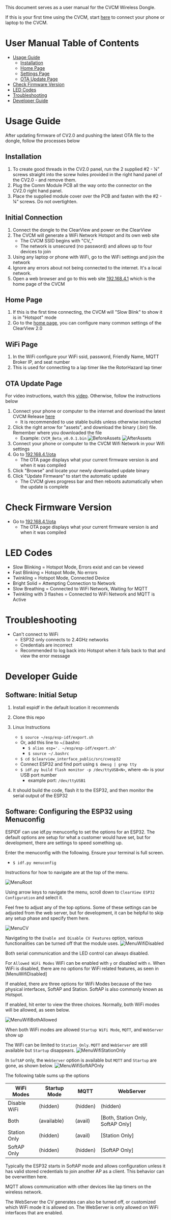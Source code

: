 This document serves as a user manual for the CVCM Wireless Dongle. 

If this is your first time using the CVCM, start [here](#initial-connection) to connect your phone or laptop to the CVCM.

# User Manual Table of Contents

- [Usage Guide](#usage-guide)
  * [Installation](#installation)
  * [Home Page](#home-page)
  * [Settings Page](#settings-page)
  * [OTA Update Page](#ota-update-page)
- [Check Firmware Version](#check-firmware-version)
- [LED Codes](#led-codes)
- [Troubleshooting](#troubleshooting)
- [Developer Guide](#developer-guide)


<!-- toc -->



# Usage Guide
After updating firmware of CV2.0 and pushing the latest OTA file to the dongle, follow the processes below

## Installation

1. To create good threads in the CV2.0 panel, run the 2 supplied #2 - ¼” screws straight into the screw holes provided in the right hand panel of the CV2.0 - and remove them.
1. Plug the Comm Module PCB all the way onto the connector on the CV2.0 right hand panel.
1. Place the supplied module cover over the PCB and fasten with the #2 - ¼” screws. Do not overtighten. 

## Initial Connection

1. Connect the dongle to the ClearView and power on the ClearView
1. The CVCM will generate a WiFi Network Hotspot and its own web site 
   * The CVCM SSID begins with "CV_" 
   * The network is unsecured (no password) and allows up to four devices to join
1. Using any laptop or phone with WiFi, go to the WiFi settings and join the network
1. Ignore any errors about not being connected to the internet. It's a local network.
1. Open a web browser and go to this web site [192.168.4.1](http://192.168.4.1) which is the home page of the CVCM

## Home Page 

1. If this is the first time connecting, the CVCM will "Slow Blink" to show it is in "Hotspot" mode
1. Go to the [home page](http://192.168.4.1), you can configure many common settings of the ClearView 2.0


## WiFi Page

1. In the WiFi configure your WiFi ssid, password, Friendly Name, MQTT Broker IP, and seat number
1. This is used for connecting to a lap timer like the RotorHazard lap timer

## OTA Update Page

For video instructions, watch this [video](https://youtu.be/DIWGuAUPeJM). Otherwise, follow the instructions below

1. Connect your phone or computer to the internet and download the latest CVCM Release [here](https://github.com/ryaniftron/clearview_interface_public/releases)
   * It is recommended to use stable builds unless otherwise instructed
1. Click the right arrow for "assets", and download the binary (.bin) file. Remember where you downloaded the file
    * Example: `CVCM_Beta_v0.0.1.bin`
    ![BeforeAssets](AssetsBefore.png)
    ![AfterAssets](AssetsAfter.png)
1. Connect your phone or computer to the CVCM Wifi Network in your Wifi settings
1. Go to [192.168.4.1/ota](http://192.168.4.1/ota)
   * The OTA page displays what your current firmware version is and when it was compiled
1. Click "Browse" and locate your newly downloaded update binary
1. Click "Update Firmware" to start the automatic update
   * The CVCM gives progress bar and then reboots automatically when the update is complete

# Check Firmware Version

* Go to [192.168.4.1/ota](http://192.168.4.1/ota)
   * The OTA page displays what your current firmware version is and when it was compiled

# LED Codes
* Slow Blinking = Hotspot Mode, Errors exist and can be viewed
* Fast Blinking = Hotspot Mode, No errors
* Twinkling = Hotspot Mode, Connected Device
* Bright Solid = Attempting Connection to Network
* Slow Breathing = Connected to WiFi Network, Waiting for MQTT
* Twinkling with 3 flashes = Connected to WiFi Network and MQTT is Active

# Troubleshooting
* Can't connect to WiFi
  * ESP32 only connects to 2.4GHz networks
  * Credentials are incorrect
  * Recommended to log back into Hotspot when it fails back to that and view the error message


# Developer Guide

## Software: Initial Setup

1. Install espidf in the default location it recommends
1. Clone this repo
1. Linux Instructions
   * `$ source ~/esp/esp-idf/export.sh`
   * Or, add this line to ~/.bashrc
     * `$ alias esp='. ~/esp/esp-idf/export.sh'`
     * `$ source ~/.bashrc`
   * `$ cd $clearview_interface_public/src/cvesp32`
   * Connect ESP32 and find port using `$ dmesg | grep tty`
   * `$ idf.py build flash monitor -p /dev/ttyUSB<N>`, where `<N>` is your USB port number
      * example port: `/dev/ttyUSB1`

1. It should build the code, flash it to the ESP32, and then monitor the serial output of the ESP32

## Software: Configuring the ESP32 using Menuconfig

ESPIDF can use idf.py menuconfig to set the options for an ESP32. The default options are setup for what a customer would have set, but for development, there are settings to speed something up. 

Enter the menuconfig with the following. Ensure your terminal is full screen.
* `$ idf.py menuconfig`

Instructions for how to navigate are at the top of the menu.

![MenuRoot](MenuRoot.png)

Using arrow keys to navigate the menu, scroll down to `ClearView ESP32 Configuration` and select it. 


Feel free to adjust any of the top options. Some of these settings can be adjusted from the web server, but for development, it can be helpful to skip any setup phase and specify them here. 

![MenuCV](MenuCV.png)

Navigating to the `Enable and Disable CV Features` option, various functionalities can be turned off that the module uses. 
![MenuWifiDisabled](MenuWifiDisabled.png)

Both serial communication and the LED control can always disabled. 

For `Allowed WiFi Modes` WiFi can be enabled with `y` or disabled with `n`. When WiFi is disabled, there are no options for WiFi related features, as seen in [MenuWifiDisabled]

If enabled, there are three options for WiFi Modes because of the two physical interfaces, SoftAP and Station. SoftAP is also commonly known as Hotspot. 


If enabled, hit enter to view the three choices. Normally, both WiFi modes will be allowed, as seen below.

![MenuWifiBothAllowed](MenuWifiBothAllowed.png)

When both WiFi modes are allowed `Startup WiFi Mode`, `MQTT`, and `WebServer` show up

The WiFi can be limited to `Station Only`. `MQTT`  and `WebServer` are still available but `Startup` disappears.
![MenuWifiStationOnly](MenuWifiStationOnly.png)

In `SoftAP` only, the `WebServer` option is available but `MQTT` and `Startup` are gone, as shown below.
![MenuWifiSoftAPOnly](MenuWifiSoftAPOnly.png)

The following table sums up the options

| WiFi Modes   | Startup Mode | MQTT     | WebServer                         |
|--------------|--------------|----------|-----------------------------------|
| Disable WiFi | (hidden)     | (hidden) | (hidden)                          |
| Both         | (available)  | (avail)  | [Both, Station Only, SoftAP Only] |
| Station Only | (hidden)     | (avail)  | [Station Only]                    |
| SoftAP Only  | (hidden)     | (hidden) | [SoftAP Only]                     |


Typically the ESP32 starts in SoftAP mode and allows configuration unless it has valid stored credentials to join another AP as a client. This behavior can be overwritten here. 

MQTT allows communication with other devices like lap timers on the wireless network.

The WebServer the CV generates can also be turned off, or customized which WiFi mode it is allowed on. The WebServer is only allowed on WiFi interfaces that are enabled.










